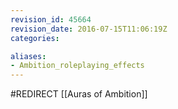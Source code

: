 ```yaml
---
revision_id: 45664
revision_date: 2016-07-15T11:06:19Z
categories:

aliases:
- Ambition_roleplaying_effects
---
```


#REDIRECT [[Auras of Ambition]]